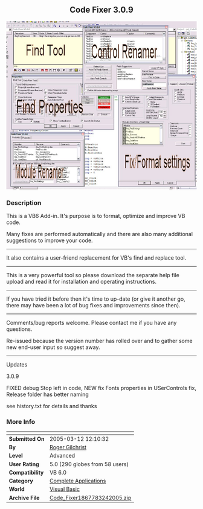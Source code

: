 ﻿<div align="center">

## Code Fixer 3\.0\.9

<img src="PIC200532756182944.jpg">
</div>

### Description

This is a VB6 Add-in. It's purpose is to format, optimize and improve VB code.

Many fixes are performed automatically and there are also many additional suggestions to improve your code.

----

It also contains a user-friend replacement for VB's find and replace tool.

----

This is a very powerful tool so please download the separate help file upload and read it for installation and operating instructions.

----

If you have tried it before then it's time to up-date (or give it another go, there may have been a lot of bug fixes and improvements since then).

----

Comments/bug reports welcome. Please contact me if you have any questions.

Re-issued because the version number has rolled over and to gather some new end-user input so suggest away.

----

Updates

3.0.9

FIXED debug Stop left in code, NEW fix Fonts properties in USerControls fix, Release folder has better naming

see history.txt for details and thanks
 
### More Info
 


<span>             |<span>
---                |---
**Submitted On**   |2005-03-12 12:10:32
**By**             |[Roger Gilchrist](https://github.com/Planet-Source-Code/PSCIndex/blob/master/ByAuthor/roger-gilchrist.md)
**Level**          |Advanced
**User Rating**    |5.0 (290 globes from 58 users)
**Compatibility**  |VB 6\.0
**Category**       |[Complete Applications](https://github.com/Planet-Source-Code/PSCIndex/blob/master/ByCategory/complete-applications__1-27.md)
**World**          |[Visual Basic](https://github.com/Planet-Source-Code/PSCIndex/blob/master/ByWorld/visual-basic.md)
**Archive File**   |[Code\_Fixer1867783242005\.zip](https://github.com/Planet-Source-Code/roger-gilchrist-code-fixer-3-0-9__1-59247/archive/master.zip)








